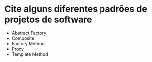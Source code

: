 # Cite alguns diferentes padrões de projetos de software

- Abstract Factory
- Composite
- Factory Method
- Proxy
- Template Method